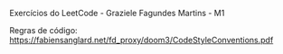 Exercícios do LeetCode - Graziele Fagundes Martins - M1

Regras de código: https://fabiensanglard.net/fd_proxy/doom3/CodeStyleConventions.pdf